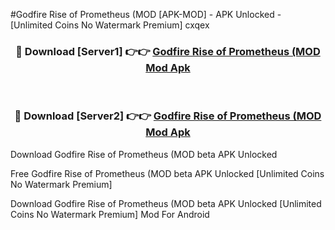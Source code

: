 #Godfire Rise of Prometheus (MOD [APK-MOD] - APK Unlocked - [Unlimited Coins No Watermark Premium] cxqex



<div align="center">

<h3>🔴 Download [Server1] 👉👉 <a href="https://momento.my/?title=Godfire_Rise_of_Prometheus_(MOD">Godfire Rise of Prometheus (MOD Mod Apk</a></h3><br>

<h3>🔴 Download [Server2] 👉👉 <a href="https://momento.my/?title=Godfire_Rise_of_Prometheus_(MOD">Godfire Rise of Prometheus (MOD Mod Apk</a></h3>
</div>



Download Godfire Rise of Prometheus (MOD beta APK Unlocked

Free Godfire Rise of Prometheus (MOD beta APK Unlocked [Unlimited Coins No Watermark Premium]

Download Godfire Rise of Prometheus (MOD beta APK Unlocked [Unlimited Coins No Watermark Premium] Mod For Android
